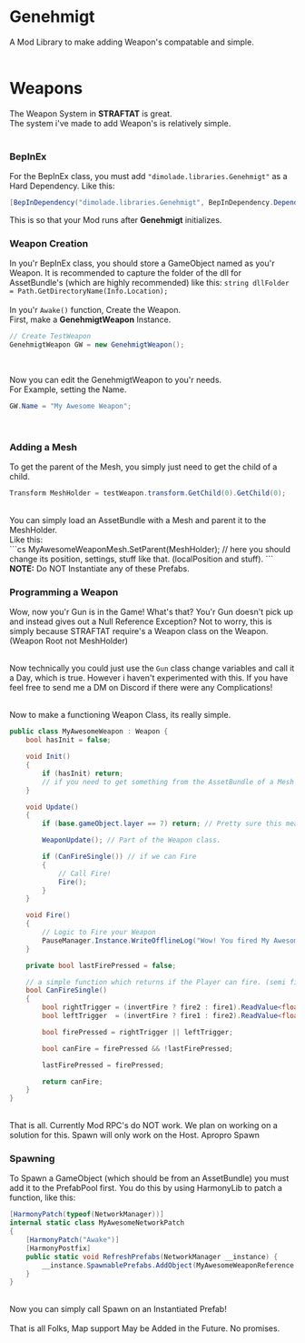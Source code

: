 
# Genehmigt
A Mod Library to make adding Weapon's compatable and simple. <br><br>

# Weapons
The Weapon System in <b>STRAFTAT</b> is great. <br>
The system i've made to add Weapon's is relatively simple. <br><br>

### BepInEx
For the BepInEx class, you must add ```"dimolade.libraries.Genehmigt"``` as a Hard Dependency. Like this: <br>
````cs
[BepInDependency("dimolade.libraries.Genehmigt", BepInDependency.DependencyFlags.HardDependency)]
````
This is so that your Mod runs after <b>Genehmigt</b> initializes.
### Weapon Creation
In you'r BepInEx class, you should store a GameObject named as you'r Weapon.
It is recommended to capture the folder of the dll for AssetBundle's (which are highly recommended) like this: ``string dllFolder = Path.GetDirectoryName(Info.Location);``<br> <br>
In you'r ```Awake()``` function, Create the Weapon. <br>
First, make a <b>GenehmigtWeapon</b> Instance. <br>
````cs
// Create TestWeapon
GenehmigtWeapon GW = new GenehmigtWeapon();
````
<br>

Now you can edit the GenehmigtWeapon to you'r needs. <br>
For Example, setting the Name.

```cs
GW.Name = "My Awesome Weapon";
```
<br>

### Adding a Mesh
To get the parent of the Mesh, you simply just need to get the child of a child.
```cs
Transform MeshHolder = testWeapon.transform.GetChild(0).GetChild(0);
```
<br>
You can simply load an AssetBundle with a Mesh and parent it to the MeshHolder. <br>
Like this: <br>
```cs
MyAwesomeWeaponMesh.SetParent(MeshHolder);
// here you should change its position, settings, stuff like that. (localPosition and stuff).
```
<b>NOTE:</b> Do NOT Instantiate any of these Prefabs. <br>

### Programming a Weapon
Wow, now you'r Gun is in the Game! What's that? You'r Gun doesn't pick up and instead gives out a Null Reference Exception? Not to worry, this is simply because STRAFTAT require's a Weapon class on the Weapon. (Weapon Root not MeshHolder) <br><br>

Now technically you could just use the ```Gun``` class change variables and call it a Day, which is true. However i haven't experimented with this. If you have feel free to send me a DM on Discord if there were any Complications! <br><br>

Now to make a functioning Weapon Class, its really simple. <br>
```cs
public class MyAwesomeWeapon : Weapon {
	bool hasInit = false;

	void Init()
	{
		if (hasInit) return;
		// if you need to get something from the AssetBundle of a Mesh you loaded, do it here. Unity adds children at the End of a Frame.
	}

	void Update()
	{
		if (base.gameObject.layer == 7) return; // Pretty sure this means the Weapon is on the Ground.

		WeaponUpdate(); // Part of the Weapon class.

		if (CanFireSingle()) // if we can Fire
		{
			// Call Fire!
			Fire();
		}
	}

	void Fire()
	{
		// Logic to Fire your Weapon
		PauseManager.Instance.WriteOfflineLog("Wow! You fired My Awesome Weapon!");
	}

	private bool lastFirePressed = false;

	// a simple function which returns if the Player can fire. (semi fire) you can add a debounce to this for a small cooldown
    bool CanFireSingle()
    {
        bool rightTrigger = (invertFire ? fire2 : fire1).ReadValue<float>() > 0.1f && inRightHand;
        bool leftTrigger  = (invertFire ? fire1 : fire2).ReadValue<float>() > 0.1f && inLeftHand;

        bool firePressed = rightTrigger || leftTrigger;

        bool canFire = firePressed && !lastFirePressed;

        lastFirePressed = firePressed;

        return canFire;
    }
}
```
<br>
That is all. Currently Mod RPC's do NOT work. We plan on working on a solution for this. Spawn will only work on the Host. Apropro Spawn

### Spawning

To Spawn a GameObject (which should be from an AssetBundle) you must add it to the PrefabPool first. You do this by using HarmonyLib to patch a function, like this:
```cs
[HarmonyPatch(typeof(NetworkManager))]
internal static class MyAwesomeNetworkPatch
{
    [HarmonyPatch("Awake")]
    [HarmonyPostfix]
    public static void RefreshPrefabs(NetworkManager __instance) {
        __instance.SpawnablePrefabs.AddObject(MyAwesomeWeaponReference.GetComponent<NetworkObject>());
    }
}
```
<br>
Now you can simply call Spawn on an Instantiated Prefab!
<br><br>
That is all Folks, Map support May be Added in the Future. No promises.
